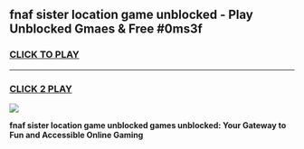 
## fnaf sister location game unblocked - Play Unblocked Gmaes & Free #0ms3f
<h3>
<a href="https://premium.freeplayer.one?title=fnaf_sister_location_game_unblocked&ref=03M">CLICK TO PLAY</a></h3>
<hr>

<h3>
<a href="https://premium.freeplayer.one?title=fnaf_sister_location_game_unblocked&ref=03M">CLICK 2 PLAY</a>
  
</h3>

<a href="https://premium.freeplayer.one?title=fnaf_sister_location_game_unblocked&ref=03M"><img src="https://clearcache.store/games.png"></a>


**fnaf sister location game unblocked games unblocked: Your Gateway to Fun and Accessible Online Gaming**
